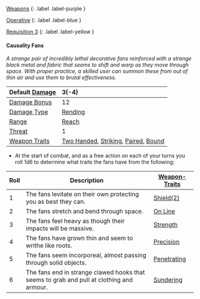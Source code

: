 
[Weapons](Game/Weapons-List)
{: .label .label-purple }

[Operative](Game/Operative)
{: .label .label-blue }

[Requisition 3](Game/Deployment#Requisition)
{: .label .label-yellow }
#### Causality Fans
*A strange pair of incredibly lethal decorative fans reinforced with a strange black metal and fabric that seems to shift and warp as they move through space. With proper practice, a skilled user can summon these from out of thin air and use them to brutal effectiveness.*

| Default [Damage](Core/Weapons#Calculating%20Damage) | 3(-4) |
| :--- | :--- |
| [Damage Bonus](Game/Core/Weapons#Damage%20Bonus) | 12 |
| [Damage Type](Core/Weapons#Damage%20Type) | [Rending](Game/Core/Injury#Rending) |
| [Range](Core/Weapons#Range) | [Reach](Game/Core/Movement#Reach) |
| [Threat](Core/Weapons#Threat) | 1 |
| [Weapon Traits](Core/Weapon-Traits) | [Two Handed](Game/Core/Weapon-Traits#Two%20Handed), [Striking](Game/Core/Weapon-Traits#Striking), [Paired](Game/Core/Weapon-Traits#Paired), [Bound](Game/Core/Weapon-Traits#Bound) |

* At the start of combat, and as a free action on each of your turns you roll 1d6 to determine what traits the fans have from the following:

| Roll | Description | [Weapon-Traits](Game/Core/Weapon-Traits) |
| ---- | ---- | ---- |
| 1 | The fans levitate on their own protecting you as best they can. | [Shield(2)](Game/Core/Weapon-Traits#Shield(X)) |
| 2 | The fans stretch and bend through space. | [On Line](Game/Core/Weapon-Traits#On%20Line) |
| 3 | The fans feel heavy as though their impacts will be massive. | [Strength](Game/Core/Weapon-Traits#Strength) |
| 4 | The fans have grown thin and seem to writhe like roots. | [Precision](Game/Core/Weapon-Traits#Precision) |
| 5 | The fans seem incorporeal, almost passing through solid objects. | [Penetrating](Game/Core/Weapon-Traits#Penetrating) |
| 6 | The fans end in strange clawed hooks that seems to grab and pull at clothing and armour. | [Sundering](Game/Core/Weapon-Traits#Sundering) |
